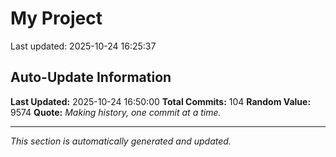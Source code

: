 # My Project


Last updated: 2025-10-24 16:25:37








































































































## Auto-Update Information

**Last Updated:** 2025-10-24 16:50:00
**Total Commits:** 104
**Random Value:** 9574
**Quote:** _Making history, one commit at a time._

---
_This section is automatically generated and updated._